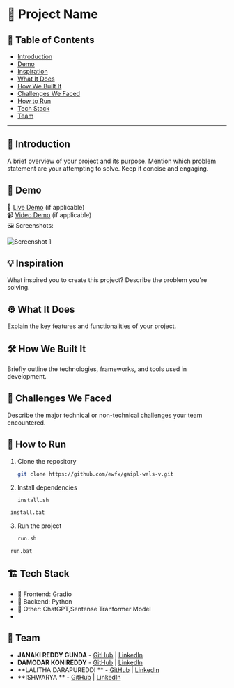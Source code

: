 # 🚀 Project Name

## 📌 Table of Contents
- [Introduction](#introduction)
- [Demo](#demo)
- [Inspiration](#inspiration)
- [What It Does](#what-it-does)
- [How We Built It](#how-we-built-it)
- [Challenges We Faced](#challenges-we-faced)
- [How to Run](#how-to-run)
- [Tech Stack](#tech-stack)
- [Team](#team)

---

## 🎯 Introduction
A brief overview of your project and its purpose. Mention which problem statement are your attempting to solve. Keep it concise and engaging.

## 🎥 Demo
🔗 [Live Demo](#) (if applicable)  
📹 [Video Demo](#) (if applicable)  
🖼️ Screenshots:

![Screenshot 1](link-to-image)

## 💡 Inspiration
What inspired you to create this project? Describe the problem you're solving.

## ⚙️ What It Does
Explain the key features and functionalities of your project.

## 🛠️ How We Built It
Briefly outline the technologies, frameworks, and tools used in development.

## 🚧 Challenges We Faced
Describe the major technical or non-technical challenges your team encountered.

## 🏃 How to Run
1. Clone the repository  
   ```sh 
   git clone https://github.com/ewfx/gaipl-wels-v.git
   ```
2. Install dependencies  
   ```sh
   install.sh
  ```bat
   install.bat
   ```
3. Run the project  
   ```sh
   run.sh
  ```bat
   run.bat
   ```

## 🏗️ Tech Stack
- 🔹 Frontend: Gradio
- 🔹 Backend: Python
- 🔹 Other: ChatGPT,Sentense Tranformer Model
-   

## 👥 Team
- **JANAKI REDDY GUNDA** - [GitHub](#) | [LinkedIn](#)
- **DAMODAR KONIREDDY** - [GitHub](#) | [LinkedIn](#)
- **LALITHA DARAPUREDDI ** - [GitHub](#) | [LinkedIn](#)
- **ISHWARYA ** - [GitHub](#) | [LinkedIn](#)
